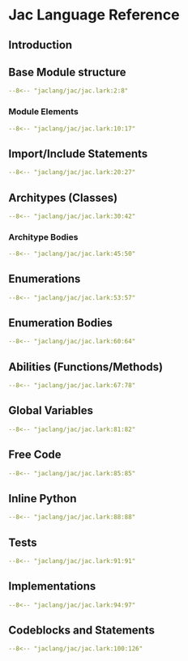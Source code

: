 # Jac Language Reference

## Introduction

## Base Module structure
```yaml linenums="2"
--8<-- "jaclang/jac/jac.lark:2:8"
```

### Module Elements
```yaml linenums="10"
--8<-- "jaclang/jac/jac.lark:10:17"
```

## Import/Include Statements
```yaml linenums="20"
--8<-- "jaclang/jac/jac.lark:20:27"
```

## Architypes (Classes)
```yaml linenums="30"
--8<-- "jaclang/jac/jac.lark:30:42"
```

### Architype Bodies
```yaml linenums="45"
--8<-- "jaclang/jac/jac.lark:45:50"
```

## Enumerations
```yaml linenums="52"
--8<-- "jaclang/jac/jac.lark:53:57"
```

## Enumeration Bodies
```yaml linenums="60"
--8<-- "jaclang/jac/jac.lark:60:64"
```

## Abilities (Functions/Methods)
```yaml linenums="67"
--8<-- "jaclang/jac/jac.lark:67:78"
```

## Global Variables
```yaml linenums="81"
--8<-- "jaclang/jac/jac.lark:81:82"
```

## Free Code
```yaml linenums="85"
--8<-- "jaclang/jac/jac.lark:85:85"
```

## Inline Python
```yaml linenums="88"
--8<-- "jaclang/jac/jac.lark:88:88"
```

## Tests
```yaml linenums="91"
--8<-- "jaclang/jac/jac.lark:91:91"
```

## Implementations
```yaml linenums="94"
--8<-- "jaclang/jac/jac.lark:94:97"
```

## Codeblocks and Statements
```yaml linenums="100"
--8<-- "jaclang/jac/jac.lark:100:126"
```
